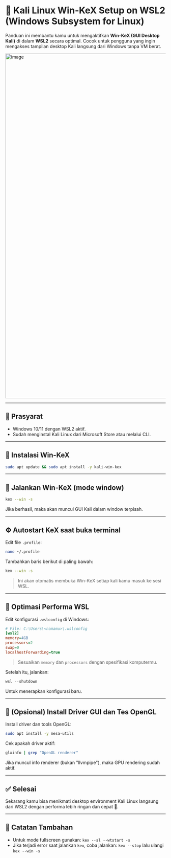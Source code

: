 # 🚀 Kali Linux Win-KeX Setup on WSL2 (Windows Subsystem for Linux)

Panduan ini membantu kamu untuk mengaktifkan **Win-KeX (GUI Desktop Kali)** di dalam **WSL2** secara optimal. Cocok untuk pengguna yang ingin mengakses tampilan desktop Kali langsung dari Windows tanpa VM berat.

<img width="1919" height="1079" alt="image" src="https://github.com/user-attachments/assets/42fafee9-df30-4cee-8c5c-47dc9dd73daa" />

---

## 🧱 Prasyarat

- Windows 10/11 dengan WSL2 aktif.
- Sudah menginstal Kali Linux dari Microsoft Store atau melalui CLI.

---

## 🔧 Instalasi Win-KeX

```bash
sudo apt update && sudo apt install -y kali-win-kex
````

---

## 🚀 Jalankan Win-KeX (mode window)

```bash
kex --win -s
```

Jika berhasil, maka akan muncul GUI Kali dalam window terpisah.

---

## ⚙️ Autostart KeX saat buka terminal

Edit file `.profile`:

```bash
nano ~/.profile
```

Tambahkan baris berikut di paling bawah:

```bash
kex --win -s
```

> Ini akan otomatis membuka Win-KeX setiap kali kamu masuk ke sesi WSL.

---

## 🧠 Optimasi Performa WSL

Edit konfigurasi `.wslconfig` di Windows:

```ini
# File: C:\Users\<namamu>\.wslconfig
[wsl2]
memory=4GB
processors=2
swap=0
localhostForwarding=true
```

> Sesuaikan `memory` dan `processors` dengan spesifikasi komputermu.

Setelah itu, jalankan:

```powershell
wsl --shutdown
```

Untuk menerapkan konfigurasi baru.

---

## 🧪 (Opsional) Install Driver GUI dan Tes OpenGL

Install driver dan tools OpenGL:

```bash
sudo apt install -y mesa-utils
```

Cek apakah driver aktif:

```bash
glxinfo | grep "OpenGL renderer"
```

Jika muncul info renderer (bukan "llvmpipe"), maka GPU rendering sudah aktif.

---

## ✅ Selesai

Sekarang kamu bisa menikmati desktop environment Kali Linux langsung dari WSL2 dengan performa lebih ringan dan cepat 🚀.

---

## 📎 Catatan Tambahan

* Untuk mode fullscreen gunakan: `kex --sl --wtstart -s`
* Jika terjadi error saat jalankan `kex`, coba jalankan: `kex --stop` lalu ulangi `kex --win -s`


